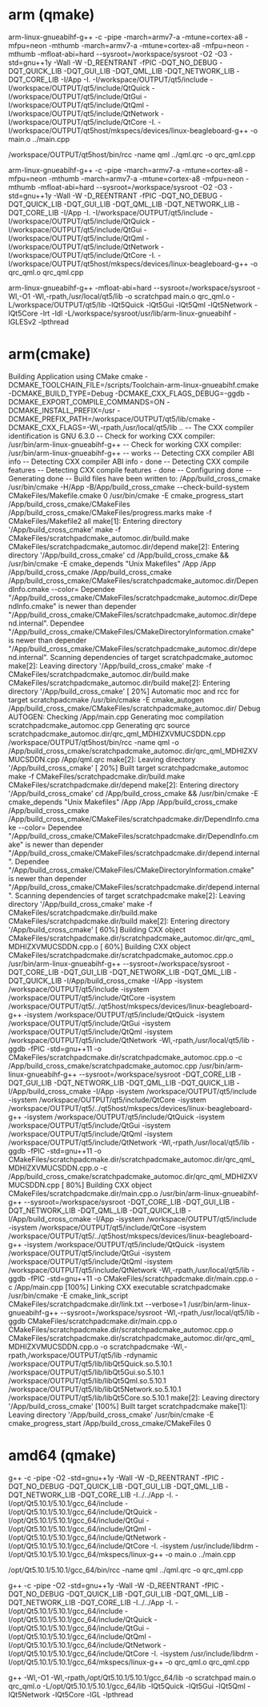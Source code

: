 
# arm (qmake)

arm-linux-gnueabihf-g++ -c -pipe -march=armv7-a -mtune=cortex-a8 -mfpu=neon -mthumb -march=armv7-a -mtune=cortex-a8 -mfpu=neon -mthumb -mfloat-abi=hard --sysroot=/workspace/sysroot -O2 -O3 -std=gnu++1y -Wall -W -D_REENTRANT -fPIC -DQT_NO_DEBUG -DQT_QUICK_LIB -DQT_GUI_LIB -DQT_QML_LIB -DQT_NETWORK_LIB -DQT_CORE_LIB -I/App -I. -I/workspace/OUTPUT/qt5/include -I/workspace/OUTPUT/qt5/include/QtQuick -I/workspace/OUTPUT/qt5/include/QtGui -I/workspace/OUTPUT/qt5/include/QtQml -I/workspace/OUTPUT/qt5/include/QtNetwork -I/workspace/OUTPUT/qt5/include/QtCore -I. -I/workspace/OUTPUT/qt5host/mkspecs/devices/linux-beagleboard-g++ -o main.o ../main.cpp

/workspace/OUTPUT/qt5host/bin/rcc -name qml ../qml.qrc -o qrc_qml.cpp

arm-linux-gnueabihf-g++ -c -pipe -march=armv7-a -mtune=cortex-a8 -mfpu=neon -mthumb -march=armv7-a -mtune=cortex-a8 -mfpu=neon -mthumb -mfloat-abi=hard --sysroot=/workspace/sysroot -O2 -O3 -std=gnu++1y -Wall -W -D_REENTRANT -fPIC -DQT_NO_DEBUG -DQT_QUICK_LIB -DQT_GUI_LIB -DQT_QML_LIB -DQT_NETWORK_LIB -DQT_CORE_LIB -I/App -I. -I/workspace/OUTPUT/qt5/include -I/workspace/OUTPUT/qt5/include/QtQuick -I/workspace/OUTPUT/qt5/include/QtGui -I/workspace/OUTPUT/qt5/include/QtQml -I/workspace/OUTPUT/qt5/include/QtNetwork -I/workspace/OUTPUT/qt5/include/QtCore -I. -I/workspace/OUTPUT/qt5host/mkspecs/devices/linux-beagleboard-g++ -o qrc_qml.o qrc_qml.cpp

arm-linux-gnueabihf-g++ -mfloat-abi=hard --sysroot=/workspace/sysroot -Wl,-O1 -Wl,-rpath,/usr/local/qt5/lib -o scratchpad main.o qrc_qml.o   -L/workspace/OUTPUT/qt5/lib -lQt5Quick -lQt5Gui -lQt5Qml -lQt5Network -lQt5Core -lrt -ldl -L/workspace/sysroot/usr/lib/arm-linux-gnueabihf -lGLESv2 -lpthread

# arm(cmake)

Building Application using CMake
cmake   -DCMAKE_TOOLCHAIN_FILE=/scripts/Toolchain-arm-linux-gnueabihf.cmake   -DCMAKE_BUILD_TYPE=Debug   -DCMAKE_CXX_FLAGS_DEBUG=-ggdb   -DCMAKE_EXPORT_COMPILE_COMMANDS=ON   -DCMAKE_INSTALL_PREFIX=/usr   -DCMAKE_PREFIX_PATH=/workspace/OUTPUT/qt5/lib/cmake   -DCMAKE_CXX_FLAGS=-Wl,-rpath,/usr/local/qt5/lib   ..
-- The CXX compiler identification is GNU 6.3.0
-- Check for working CXX compiler: /usr/bin/arm-linux-gnueabihf-g++
-- Check for working CXX compiler: /usr/bin/arm-linux-gnueabihf-g++ -- works
-- Detecting CXX compiler ABI info
-- Detecting CXX compiler ABI info - done
-- Detecting CXX compile features
-- Detecting CXX compile features - done
-- Configuring done
-- Generating done
-- Build files have been written to: /App/build_cross_cmake
/usr/bin/cmake -H/App -B/App/build_cross_cmake --check-build-system CMakeFiles/Makefile.cmake 0
/usr/bin/cmake -E cmake_progress_start /App/build_cross_cmake/CMakeFiles /App/build_cross_cmake/CMakeFiles/progress.marks
make -f CMakeFiles/Makefile2 all
make[1]: Entering directory '/App/build_cross_cmake'
make -f CMakeFiles/scratchpadcmake_automoc.dir/build.make CMakeFiles/scratchpadcmake_automoc.dir/depend
make[2]: Entering directory '/App/build_cross_cmake'
cd /App/build_cross_cmake && /usr/bin/cmake -E cmake_depends "Unix Makefiles" /App /App /App/build_cross_cmake /App/build_cross_cmake /App/build_cross_cmake/CMakeFiles/scratchpadcmake_automoc.dir/DependInfo.cmake --color=
Dependee "/App/build_cross_cmake/CMakeFiles/scratchpadcmake_automoc.dir/DependInfo.cmake" is newer than depender "/App/build_cross_cmake/CMakeFiles/scratchpadcmake_automoc.dir/depend.internal".
Dependee "/App/build_cross_cmake/CMakeFiles/CMakeDirectoryInformation.cmake" is newer than depender "/App/build_cross_cmake/CMakeFiles/scratchpadcmake_automoc.dir/depend.internal".
Scanning dependencies of target scratchpadcmake_automoc
make[2]: Leaving directory '/App/build_cross_cmake'
make -f CMakeFiles/scratchpadcmake_automoc.dir/build.make CMakeFiles/scratchpadcmake_automoc.dir/build
make[2]: Entering directory '/App/build_cross_cmake'
[ 20%] Automatic moc and rcc for target scratchpadcmake
/usr/bin/cmake -E cmake_autogen /App/build_cross_cmake/CMakeFiles/scratchpadcmake_automoc.dir/ Debug
AUTOGEN: Checking /App/main.cpp
Generating moc compilation scratchpadcmake_automoc.cpp
Generating qrc source scratchpadcmake_automoc.dir/qrc_qml_MDHIZXVMUCSDDN.cpp
/workspace/OUTPUT/qt5host/bin/rcc -name qml -o /App/build_cross_cmake/scratchpadcmake_automoc.dir/qrc_qml_MDHIZXVMUCSDDN.cpp /App/qml.qrc
make[2]: Leaving directory '/App/build_cross_cmake'
[ 20%] Built target scratchpadcmake_automoc
make -f CMakeFiles/scratchpadcmake.dir/build.make CMakeFiles/scratchpadcmake.dir/depend
make[2]: Entering directory '/App/build_cross_cmake'
cd /App/build_cross_cmake && /usr/bin/cmake -E cmake_depends "Unix Makefiles" /App /App /App/build_cross_cmake /App/build_cross_cmake /App/build_cross_cmake/CMakeFiles/scratchpadcmake.dir/DependInfo.cmake --color=
Dependee "/App/build_cross_cmake/CMakeFiles/scratchpadcmake.dir/DependInfo.cmake" is newer than depender "/App/build_cross_cmake/CMakeFiles/scratchpadcmake.dir/depend.internal".
Dependee "/App/build_cross_cmake/CMakeFiles/CMakeDirectoryInformation.cmake" is newer than depender "/App/build_cross_cmake/CMakeFiles/scratchpadcmake.dir/depend.internal".
Scanning dependencies of target scratchpadcmake
make[2]: Leaving directory '/App/build_cross_cmake'
make -f CMakeFiles/scratchpadcmake.dir/build.make CMakeFiles/scratchpadcmake.dir/build
make[2]: Entering directory '/App/build_cross_cmake'
[ 60%] Building CXX object CMakeFiles/scratchpadcmake.dir/scratchpadcmake_automoc.dir/qrc_qml_MDHIZXVMUCSDDN.cpp.o
[ 60%] Building CXX object CMakeFiles/scratchpadcmake.dir/scratchpadcmake_automoc.cpp.o
/usr/bin/arm-linux-gnueabihf-g++  --sysroot=/workspace/sysroot  -DQT_CORE_LIB -DQT_GUI_LIB -DQT_NETWORK_LIB -DQT_QML_LIB -DQT_QUICK_LIB -I/App/build_cross_cmake -I/App -isystem /workspace/OUTPUT/qt5/include -isystem /workspace/OUTPUT/qt5/include/QtCore -isystem /workspace/OUTPUT/qt5/../qt5host/mkspecs/devices/linux-beagleboard-g++ -isystem /workspace/OUTPUT/qt5/include/QtQuick -isystem /workspace/OUTPUT/qt5/include/QtGui -isystem /workspace/OUTPUT/qt5/include/QtQml -isystem /workspace/OUTPUT/qt5/include/QtNetwork  -Wl,-rpath,/usr/local/qt5/lib -ggdb   -fPIC -std=gnu++11 -o CMakeFiles/scratchpadcmake.dir/scratchpadcmake_automoc.cpp.o -c /App/build_cross_cmake/scratchpadcmake_automoc.cpp
/usr/bin/arm-linux-gnueabihf-g++  --sysroot=/workspace/sysroot  -DQT_CORE_LIB -DQT_GUI_LIB -DQT_NETWORK_LIB -DQT_QML_LIB -DQT_QUICK_LIB -I/App/build_cross_cmake -I/App -isystem /workspace/OUTPUT/qt5/include -isystem /workspace/OUTPUT/qt5/include/QtCore -isystem /workspace/OUTPUT/qt5/../qt5host/mkspecs/devices/linux-beagleboard-g++ -isystem /workspace/OUTPUT/qt5/include/QtQuick -isystem /workspace/OUTPUT/qt5/include/QtGui -isystem /workspace/OUTPUT/qt5/include/QtQml -isystem /workspace/OUTPUT/qt5/include/QtNetwork  -Wl,-rpath,/usr/local/qt5/lib -ggdb   -fPIC -std=gnu++11 -o CMakeFiles/scratchpadcmake.dir/scratchpadcmake_automoc.dir/qrc_qml_MDHIZXVMUCSDDN.cpp.o -c /App/build_cross_cmake/scratchpadcmake_automoc.dir/qrc_qml_MDHIZXVMUCSDDN.cpp
[ 80%] Building CXX object CMakeFiles/scratchpadcmake.dir/main.cpp.o
/usr/bin/arm-linux-gnueabihf-g++  --sysroot=/workspace/sysroot  -DQT_CORE_LIB -DQT_GUI_LIB -DQT_NETWORK_LIB -DQT_QML_LIB -DQT_QUICK_LIB -I/App/build_cross_cmake -I/App -isystem /workspace/OUTPUT/qt5/include -isystem /workspace/OUTPUT/qt5/include/QtCore -isystem /workspace/OUTPUT/qt5/../qt5host/mkspecs/devices/linux-beagleboard-g++ -isystem /workspace/OUTPUT/qt5/include/QtQuick -isystem /workspace/OUTPUT/qt5/include/QtGui -isystem /workspace/OUTPUT/qt5/include/QtQml -isystem /workspace/OUTPUT/qt5/include/QtNetwork  -Wl,-rpath,/usr/local/qt5/lib -ggdb   -fPIC -std=gnu++11 -o CMakeFiles/scratchpadcmake.dir/main.cpp.o -c /App/main.cpp
[100%] Linking CXX executable scratchpadcmake
/usr/bin/cmake -E cmake_link_script CMakeFiles/scratchpadcmake.dir/link.txt --verbose=1
/usr/bin/arm-linux-gnueabihf-g++  --sysroot=/workspace/sysroot  -Wl,-rpath,/usr/local/qt5/lib -ggdb   CMakeFiles/scratchpadcmake.dir/main.cpp.o CMakeFiles/scratchpadcmake.dir/scratchpadcmake_automoc.cpp.o CMakeFiles/scratchpadcmake.dir/scratchpadcmake_automoc.dir/qrc_qml_MDHIZXVMUCSDDN.cpp.o  -o scratchpadcmake -Wl,-rpath,/workspace/OUTPUT/qt5/lib -rdynamic /workspace/OUTPUT/qt5/lib/libQt5Quick.so.5.10.1 /workspace/OUTPUT/qt5/lib/libQt5Gui.so.5.10.1 /workspace/OUTPUT/qt5/lib/libQt5Qml.so.5.10.1 /workspace/OUTPUT/qt5/lib/libQt5Network.so.5.10.1 /workspace/OUTPUT/qt5/lib/libQt5Core.so.5.10.1 
make[2]: Leaving directory '/App/build_cross_cmake'
[100%] Built target scratchpadcmake
make[1]: Leaving directory '/App/build_cross_cmake'
/usr/bin/cmake -E cmake_progress_start /App/build_cross_cmake/CMakeFiles 0

# amd64 (qmake)

g++ -c -pipe -O2 -std=gnu++1y -Wall -W -D_REENTRANT -fPIC -DQT_NO_DEBUG -DQT_QUICK_LIB -DQT_GUI_LIB -DQT_QML_LIB -DQT_NETWORK_LIB -DQT_CORE_LIB -I../../App -I. -I/opt/Qt5.10.1/5.10.1/gcc_64/include -I/opt/Qt5.10.1/5.10.1/gcc_64/include/QtQuick -I/opt/Qt5.10.1/5.10.1/gcc_64/include/QtGui -I/opt/Qt5.10.1/5.10.1/gcc_64/include/QtQml -I/opt/Qt5.10.1/5.10.1/gcc_64/include/QtNetwork -I/opt/Qt5.10.1/5.10.1/gcc_64/include/QtCore -I. -isystem /usr/include/libdrm -I/opt/Qt5.10.1/5.10.1/gcc_64/mkspecs/linux-g++ -o main.o ../main.cpp

/opt/Qt5.10.1/5.10.1/gcc_64/bin/rcc -name qml ../qml.qrc -o qrc_qml.cpp

g++ -c -pipe -O2 -std=gnu++1y -Wall -W -D_REENTRANT -fPIC -DQT_NO_DEBUG -DQT_QUICK_LIB -DQT_GUI_LIB -DQT_QML_LIB -DQT_NETWORK_LIB -DQT_CORE_LIB -I../../App -I. -I/opt/Qt5.10.1/5.10.1/gcc_64/include -I/opt/Qt5.10.1/5.10.1/gcc_64/include/QtQuick -I/opt/Qt5.10.1/5.10.1/gcc_64/include/QtGui -I/opt/Qt5.10.1/5.10.1/gcc_64/include/QtQml -I/opt/Qt5.10.1/5.10.1/gcc_64/include/QtNetwork -I/opt/Qt5.10.1/5.10.1/gcc_64/include/QtCore -I. -isystem /usr/include/libdrm -I/opt/Qt5.10.1/5.10.1/gcc_64/mkspecs/linux-g++ -o qrc_qml.o qrc_qml.cpp

g++ -Wl,-O1 -Wl,-rpath,/opt/Qt5.10.1/5.10.1/gcc_64/lib -o scratchpad main.o qrc_qml.o   -L/opt/Qt5.10.1/5.10.1/gcc_64/lib -lQt5Quick -lQt5Gui -lQt5Qml -lQt5Network -lQt5Core -lGL -lpthread 